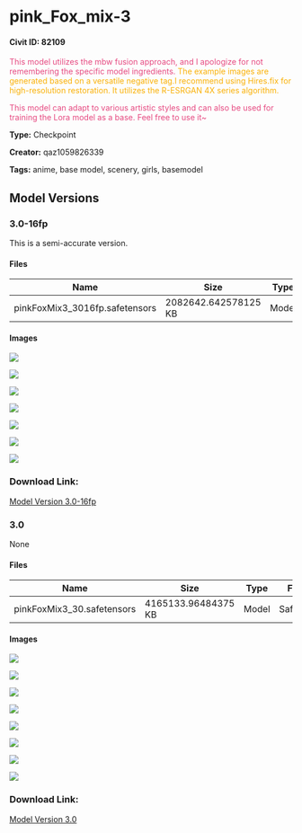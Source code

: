 # pink_Fox_mix-3

#### Civit ID: 82109

<p><span style="color:rgb(230, 73, 128)">This model utilizes the mbw fusion approach, and I apologize for not remembering the specific model ingredients. </span><span style="color:#fab005">The example images are generated based on a versatile negative tag.I recommend using Hires.fix for high-resolution restoration. It utilizes the R-ESRGAN 4X series algorithm.</span></p><p><span style="color:rgb(230, 73, 128)">This model can adapt to various artistic styles and can also be used for training the Lora model as a base. Feel free to use it~</span></p>

**Type:** Checkpoint

**Creator:** qaz1059826339

**Tags:** anime, base model, scenery, girls, basemodel

## Model Versions

### 3.0-16fp

<p>This is a semi-accurate version.</p>

#### Files

| Name | Size | Type | Format | Download Url | AutoV1 | AutoV2 | SHA256 | CRC32 | BLAKE3 |
| --- | --- | --- | --- | --- | --- | --- | --- | --- | --- |
| pinkFoxMix3_3016fp.safetensors | 2082642.642578125 KB | Model | SafeTensor | https://civitai.com/api/download/models/90947 | 9E01A1E4 | B51A18DBB3 | B51A18DBB3D4E24A4EF15F670B596C942C40D2299935C46A46118D16181F766F | 3DD5C927 | 3859F0B65D49E59E2E7877647C7C9C5B98B6A28DDD02314A3255003751454242 |

#### Images

<p><img src="https://image.civitai.com/xG1nkqKTMzGDvpLrqFT7WA/1e948627-12d3-4ee2-8f2a-33f3710b54d4/width=450/1060462.jpeg" /></p>

<p><img src="https://image.civitai.com/xG1nkqKTMzGDvpLrqFT7WA/73aabe09-f858-4afd-997c-20a968167e96/width=450/1060463.jpeg" /></p>

<p><img src="https://image.civitai.com/xG1nkqKTMzGDvpLrqFT7WA/10b15bb7-6f5c-42ad-b945-223f3ef39032/width=450/1060464.jpeg" /></p>

<p><img src="https://image.civitai.com/xG1nkqKTMzGDvpLrqFT7WA/dec30e00-27b6-4afd-ae35-4c1d5f359268/width=450/1060474.jpeg" /></p>

<p><img src="https://image.civitai.com/xG1nkqKTMzGDvpLrqFT7WA/ba85d1b9-0942-4fea-a6e9-da290b9064d7/width=450/1060482.jpeg" /></p>

<p><img src="https://image.civitai.com/xG1nkqKTMzGDvpLrqFT7WA/3ae6bbc2-80d7-4b38-96c7-c34aa9b0330b/width=450/1060483.jpeg" /></p>

<p><img src="https://image.civitai.com/xG1nkqKTMzGDvpLrqFT7WA/aa6574a5-7562-4183-8150-516fa8988c68/width=450/1060487.jpeg" /></p>

### Download Link:

[Model Version 3.0-16fp](https://civitai.com/api/download/models/90947)

### 3.0

None

#### Files

| Name | Size | Type | Format | Download Url | AutoV1 | AutoV2 | SHA256 | CRC32 | BLAKE3 |
| --- | --- | --- | --- | --- | --- | --- | --- | --- | --- |
| pinkFoxMix3_30.safetensors | 4165133.96484375 KB | Model | SafeTensor | https://civitai.com/api/download/models/87169 | 76216595 | 8F11ED6D91 | 8F11ED6D9176A4C0CD0FADF38795238E1D9F9D764C6BE7A554776A743FB575CD | 12229195 | 91B01C77C63348B60E49186F004E892114D60D53DCC4C8C1034369A8DEA37DC2 |

#### Images

<p><img src="https://image.civitai.com/xG1nkqKTMzGDvpLrqFT7WA/68f0c30f-04f5-42f4-93b4-da9ba2ea5d0a/width=450/1004788.jpeg" /></p>

<p><img src="https://image.civitai.com/xG1nkqKTMzGDvpLrqFT7WA/f6ebe25a-7f0b-43c9-8384-ecf7eb817c28/width=450/997353.jpeg" /></p>

<p><img src="https://image.civitai.com/xG1nkqKTMzGDvpLrqFT7WA/89bd6459-df29-4540-83ad-80026d54bf79/width=450/996685.jpeg" /></p>

<p><img src="https://image.civitai.com/xG1nkqKTMzGDvpLrqFT7WA/e387681d-c5b8-4e50-a74c-1e52dd4c1dad/width=450/996751.jpeg" /></p>

<p><img src="https://image.civitai.com/xG1nkqKTMzGDvpLrqFT7WA/aeaae62c-c933-4d35-bd03-f96f8825dafd/width=450/996814.jpeg" /></p>

<p><img src="https://image.civitai.com/xG1nkqKTMzGDvpLrqFT7WA/011f0f6f-6cc0-450f-91ae-b22b83f309fb/width=450/996815.jpeg" /></p>

<p><img src="https://image.civitai.com/xG1nkqKTMzGDvpLrqFT7WA/2704cf22-1f01-4a59-b29c-cd3297868ba6/width=450/996883.jpeg" /></p>

<p><img src="https://image.civitai.com/xG1nkqKTMzGDvpLrqFT7WA/b4b6b0d0-7639-42e1-8531-115365b184cd/width=450/996884.jpeg" /></p>

### Download Link:

[Model Version 3.0](https://civitai.com/api/download/models/87169)

